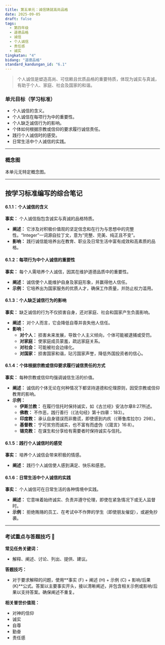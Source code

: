 ```yaml
---
title: 第五单元：诚信铸就高尚品格
date: 2025-09-05
draft: false
tags:
  - 第四年级
  - 道德品格
  - 诚信
  - 个人诚信
  - 责任感
  - 诚实
tingkatan: "4"
bidang: "道德品格"
standard_kandungan_id: "6.1"
---
```

> 个人诚信是塑造高尚、可信赖且优质品格的重要特质，体现为诚实与真诚，有助于个人、家庭、社会及国家的和谐。

### 单元目标（学习标准）
* 个人诚信的含义。
* 个人诚信在每项行为中的重要性。
* 个人缺乏诚信行为的影响。
* 个体如何根据宗教或信仰的要求履行诚信责任。
* 践行个人诚信时的感受。
* 日常生活中个人诚信的实践。

---
### 概念图
本单元无特定概念图。

---
## 按学习标准编写的综合笔记

#### 6.1.1：个人诚信的含义
**事实：** 个人诚信指包含诚实与真诚的品格特质。  
* **阐述：** 它涉及对积极价值观的坚定信念和在行为与思想中的完整性。“Integer”一词源自拉丁文，意为“完整、完美、纯正且不变”。  
* **影响：** 践行诚信能培养出在教育、职业及日常生活中富有成效和高素质的品格。

#### 6.1.2：每项行为中个人诚信的重要性
**事实：** 每个人需培养个人诚信，因其在维护道德品质中的重要性。  
* **阐述：** 诚信使个人能维护自身及家庭形象，并赢得他人信任。  
* **示例：** 它培养出为国家服务的优质人才，确保工作质量，并防止权力滥用。

#### 6.1.3：个人缺乏诚信行为的影响
**事实：** 缺乏诚信的行为不仅损害自身，还对家庭、社会和国家产生负面影响。  
* **阐述：** 对个人而言，它会降低自尊并丧失他人信任。  
* **影响：**  
    * **对个人：** 损害未来发展，导致个人主义倾向，个体可能被逮捕或受罚。  
    * **对家庭：** 使家庭成员蒙羞，疏远家庭关系。  
    * **对社会：** 可能被社会边缘化。  
    * **对国家：** 损害国家和谐，玷污国家声誉，降低外国投资者的信心。

#### 6.1.4：个体根据宗教或信仰要求履行诚信责任的方式
**事实：** 每种宗教或信仰均强调诚信生活的价值。  
* **阐述：** 诚信的个体无论在何种情况下都坚持道德和伦理原则，因受宗教或信仰教育的影响。  
* **示例：**  
    * **伊斯兰教：** 在履行信托时保持诚实，如《古兰经》安法尔章8:27所述。  
    * **佛教：** 不作恶，践行善行（《法句经》第十四章：183）。  
    * **印度教：** 承认自身错误而非撒谎，即使感到内疚（《蒂鲁库拉尔》298）。  
    * **基督教：** 宁可贫穷而诚实，也不富有而虚伪（《箴言》16:8）。  
    * **锡克教：** 在谋生和分享给有需要者时保持诚实与信托。

#### 6.1.5：践行个人诚信时的感受
**事实：** 培养个人诚信会带来积极的情感。  
* **阐述：** 践行个人诚信使人感到满足、快乐和感恩。

#### 6.1.6：日常生活中个人诚信的实践
**事实：** 个人诚信可在日常生活的各种情境中实践。  
* **阐述：** 它意味着始终诚实、负责并遵守伦理，即使在紧急情况下或无人监督时。  
* **示例：** 拒绝贿赂的员工、在考试中不作弊的学生（即使朋友催促），或避免抄袭。

---
### 考试重点与答题技巧 📝
**常见任务关键词：**  
* 解释、阐述、讨论、列出、提供、建议。

**答题技巧：**  
* 对于要求解释的问题，使用**事实 (F) + 阐述 (H) + 示例 (C) + 影响/后果 (K)**公式。答案以主要事实开头，接以清晰阐述，并包含相关示例或影响/后果以支持答案。确保阐述不重复。

**相关普世价值观：**  
* 对神的信仰  
* 诚实  
* 自尊  
* 勤奋  
* 责任感
